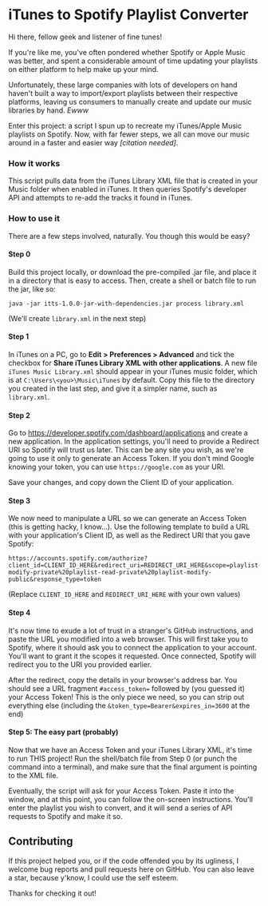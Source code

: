 # iTunes to Spotify Playlist Converter
Hi there, fellow geek and listener of fine tunes!

If you're like me, you've often pondered whether Spotify or Apple Music was better, and spent a considerable amount of
time updating your playlists on either platform to help make up your mind.

Unfortunately, these large companies with lots of developers on hand haven't built a way to import/export playlists between
their respective platforms, leaving us consumers to manually create and update our music libraries by hand. _Ewww_

Enter this project: a script I spun up to recreate my iTunes/Apple Music playlists on Spotify. Now, with far fewer steps,
we all can move our music around in a faster and easier way _[citation needed]_.

### How it works
This script pulls data from the iTunes Library XML file that is created in your Music folder when enabled in iTunes.
It then queries Spotify's developer API and attempts to re-add the tracks it found in iTunes.

### How to use it
There are a few steps involved, naturally. You though this would be easy?
#### Step 0
Build this project locally, or download the pre-compiled .jar file, and place it in a directory that is easy to access.
Then, create a shell or batch file to run the jar, like so:
```shell script
java -jar itts-1.0.0-jar-with-dependencies.jar process library.xml
```
(We'll create `library.xml` in the next step)
#### Step 1
In iTunes on a PC, go to **Edit > Preferences > Advanced** and tick the checkbox for **Share iTunes Library XML with other applications**.
A new file `iTunes Music Library.xml` should appear in your iTunes music folder, which is at `C:\Users\<you>\Music\iTunes` by default.
Copy this file to the directory you created in the last step, and give it a simpler name, such as `library.xml`.
#### Step 2
Go to https://developer.spotify.com/dashboard/applications and create a new application. In the application settings, you'll 
need to provide a Redirect URI so Spotify will trust us later. This can be any site you wish, as we're going to use it only to
generate an Access Token. If you don't mind Google knowing your token, you can use `https://google.com` as your URI.

Save your changes, and copy down the Client ID of your application.
#### Step 3
We now need to manipulate a URL so we can generate an Access Token (this is getting hacky, I know...). Use the following template
to build a URL with your application's Client ID, as well as the Redirect URI that you gave Spotify:
```
https://accounts.spotify.com/authorize?client_id=CLIENT_ID_HERE&redirect_uri=REDIRECT_URI_HERE&scope=playlist-modify-private%20playlist-read-private%20playlist-modify-public&response_type=token
```
(Replace `CLIENT_ID_HERE` and `REDIRECT_URI_HERE` with your own values)

#### Step 4
It's now time to exude a lot of trust in a stranger's GitHub instructions, and paste the URL you modified into a web browser.
This will first take you to Spotify, where it should ask you to connect the application to your account. You'll want to grant it
the scopes it requested. Once connected, Spotify will redirect you to the URI you provided earlier.

After the redirect, copy the details in your browser's address bar. You should see a URL fragment `#access_token=` followed by
(you guessed it) your Access Token! This is the only piece we need, so you can strip out everything else (including the 
`&token_type=Bearer&expires_in=3600` at the end)

#### Step 5: The easy part (probably)
Now that we have an Access Token and your iTunes Library XML, it's time to run THIS project! Run the shell/batch file from Step 0
(or punch the command into a terminal), and make sure that the final argument is pointing to the XML file.

Eventually, the script will ask for your Access Token. Paste it into the window, and at this point, you can follow the on-screen
instructions. You'll enter the playlist you wish to convert, and it will send a series of API requests to Spotify and make it so.

## Contributing
If this project helped you, or if the code offended you by its ugliness, I welcome bug reports and pull requests here on GitHub.
You can also leave a star, because y'know, I could use the self esteem.

Thanks for checking it out!